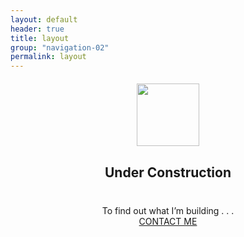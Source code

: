 ```yaml
---
layout: default
header: true
title: layout
group: "navigation-02"
permalink: layout
---
```


<div style="text-align: center; margin-top: 20px">
<img style="width: 100px;" src="https://maxcdn.icons8.com/Android_L/PNG/512/Transport/under_construction-512.png">
<h2>Under Construction</h2>
</div>

<div style="text-align: center; margin-top: 40px">
To find out what I’m building&nbsp;.&nbsp;.&nbsp;.<br /><a href="mailto:info@jeffkeiser.com"><span class="contact-button">CONTACT ME</span></a>
</div>